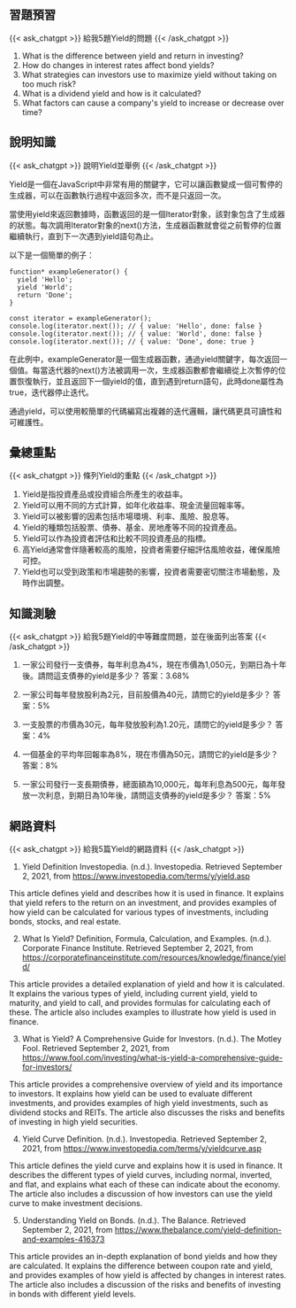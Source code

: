 ## 習題預習
{{< ask_chatgpt >}}
給我5題Yield的問題
{{< /ask_chatgpt >}}



1. What is the difference between yield and return in investing?
2. How do changes in interest rates affect bond yields?
3. What strategies can investors use to maximize yield without taking on too much risk?
4. What is a dividend yield and how is it calculated?
5. What factors can cause a company's yield to increase or decrease over time?   

## 說明知識
{{< ask_chatgpt >}}
說明Yield並舉例
{{< /ask_chatgpt >}}



Yield是一個在JavaScript中非常有用的關鍵字，它可以讓函數變成一個可暫停的生成器，可以在函數執行過程中返回多次，而不是只返回一次。

當使用yield來返回數據時，函數返回的是一個Iterator對象，該對象包含了生成器的狀態。每次調用Iterator對象的next()方法，生成器函數就會從之前暫停的位置繼續執行，直到下一次遇到yield語句為止。

以下是一個簡單的例子：

```
function* exampleGenerator() {
  yield 'Hello';
  yield 'World';
  return 'Done';
}

const iterator = exampleGenerator();
console.log(iterator.next()); // { value: 'Hello', done: false }
console.log(iterator.next()); // { value: 'World', done: false }
console.log(iterator.next()); // { value: 'Done', done: true }
```

在此例中，exampleGenerator是一個生成器函數，通過yield關鍵字，每次返回一個值。每當迭代器的next()方法被調用一次，生成器函數都會繼續從上次暫停的位置恢復執行，並且返回下一個yield的值，直到遇到return語句，此時done屬性為true，迭代器停止迭代。

通過yield，可以使用較簡單的代碼編寫出複雜的迭代邏輯，讓代碼更具可讀性和可維護性。   

## 彙總重點
{{< ask_chatgpt >}}
條列Yield的重點
{{< /ask_chatgpt >}}



1. Yield是指投資產品或投資組合所產生的收益率。
2. Yield可以用不同的方式計算，如年化收益率、現金流量回報率等。
3. Yield可以被影響的因素包括市場環境、利率、風險、股息等。
4. Yield的種類包括股票、債券、基金、房地產等不同的投資產品。
5. Yield可以作為投資者評估和比較不同投資產品的指標。
6. 高Yield通常會伴隨著較高的風險，投資者需要仔細評估風險收益，確保風險可控。
7. Yield也可以受到政策和市場趨勢的影響，投資者需要密切關注市場動態，及時作出調整。   

## 知識測驗
{{< ask_chatgpt >}}
給我5題Yield的中等難度問題，並在後面列出答案
{{< /ask_chatgpt >}}



1. 一家公司發行一支債券，每年利息為4%，現在市價為1,050元，到期日為十年後。請問這支債券的yield是多少？
答案：3.68%

2. 一家公司每年發放股利為2元，目前股價為40元，請問它的yield是多少？
答案：5%

3. 一支股票的市價為30元，每年發放股利為1.20元，請問它的yield是多少？
答案：4%

4. 一個基金的平均年回報率為8%，現在市價為50元，請問它的yield是多少？
答案：8%

5. 一家公司發行一支長期債券，總面額為10,000元，每年利息為500元，每年發放一次利息，到期日為10年後，請問這支債券的yield是多少？
答案：5%   

## 網路資料
{{< ask_chatgpt >}}
給我5篇Yield的網路資料
{{< /ask_chatgpt >}}



1. Yield Definition Investopedia. (n.d.). Investopedia. Retrieved September 2, 2021, from https://www.investopedia.com/terms/y/yield.asp

This article defines yield and describes how it is used in finance. It explains that yield refers to the return on an investment, and provides examples of how yield can be calculated for various types of investments, including bonds, stocks, and real estate.

2. What Is Yield? Definition, Formula, Calculation, and Examples. (n.d.). Corporate Finance Institute. Retrieved September 2, 2021, from https://corporatefinanceinstitute.com/resources/knowledge/finance/yield/

This article provides a detailed explanation of yield and how it is calculated. It explains the various types of yield, including current yield, yield to maturity, and yield to call, and provides formulas for calculating each of these. The article also includes examples to illustrate how yield is used in finance.

3. What is Yield? A Comprehensive Guide for Investors. (n.d.). The Motley Fool. Retrieved September 2, 2021, from https://www.fool.com/investing/what-is-yield-a-comprehensive-guide-for-investors/

This article provides a comprehensive overview of yield and its importance to investors. It explains how yield can be used to evaluate different investments, and provides examples of high yield investments, such as dividend stocks and REITs. The article also discusses the risks and benefits of investing in high yield securities.

4. Yield Curve Definition. (n.d.). Investopedia. Retrieved September 2, 2021, from https://www.investopedia.com/terms/y/yieldcurve.asp

This article defines the yield curve and explains how it is used in finance. It describes the different types of yield curves, including normal, inverted, and flat, and explains what each of these can indicate about the economy. The article also includes a discussion of how investors can use the yield curve to make investment decisions.

5. Understanding Yield on Bonds. (n.d.). The Balance. Retrieved September 2, 2021, from https://www.thebalance.com/yield-definition-and-examples-416373

This article provides an in-depth explanation of bond yields and how they are calculated. It explains the difference between coupon rate and yield, and provides examples of how yield is affected by changes in interest rates. The article also includes a discussion of the risks and benefits of investing in bonds with different yield levels.   


